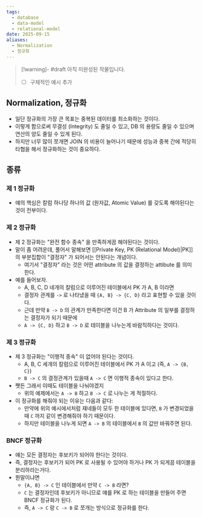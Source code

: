 ```yaml
---
tags:
  - database
  - data-model
  - relational-model
date: 2025-09-15
aliases:
  - Normalization
  - 정규화
---
```

> [!warning]- #draft 아직 미완성된 작물입니다.
> - [ ] 구체적인 예시 추가

## Normalization, 정규화

- 일단 정규화의 가장 큰 목표는 중복된 데이터를 최소화하는 것이다.
- 이렇게 함으로써 무결성 (Integrity) 도 줄일 수 있고, DB 의 용량도 줄일 수 있으며 연산의 양도 줄일 수 있게 된다.
- 하지만 너무 많이 쪼개면 JOIN 의 비용이 늘어나기 때문에 성능과 중복 간에 적당히 타협을 해서 정규화하는 것이 중요하다.

## 종류

### 제 1 정규화

- 얘의 핵심은 칼럼 하나당 하나의 값 (원자값, Atomic Value) 를 갖도록 해야된다는 것이 전부이다.

### 제 2 정규화

- 제 2 정규화는 "완전 함수 종속" 을 만족하게끔 해야된다는 것이다.
- 말이 좀 어려운데, 풀어서 말해보면 [[Private Key, PK (Relational Model)|PK]] 의 부분집합이 "결정자" 가 되어서는 안된다는 개념이다.
	- 여기서 "결정자" 라는 것은 어떤 attribute 의 값을 결정하는 attibute 를 의미한다.
- 예를 들어보자.
	- A, B, C, D 네개의 칼럼으로 이루어진 테이블에서 PK 가 A, B 이라면
	- 결정자 관계를 `->` 로 나타냈을 때 `{A, B} -> {C, D}` 라고 표현할 수 있을 것이다.
	- 근데 만약 `B -> D` 의 관계가 만족한다면 이건 B 가 Attribute 의 일부를 결정하는 결정자가 되기 때문에
	- `A -> {C, D}` 하고 `B -> D` 로 테이블을 나누는게 바람직하다는 것이다.

### 제 3 정규화

- 제 3 정규화는 "이행적 종속" 이 없어야 된다는 것이다.
	- A, B, C 세개의 칼럼으로 이루어진 테이블에서 PK 가 A 이고 (즉, `A -> {B, C}`)
	- `B -> C` 의 결정관계가 있을때 `A -> C` 면 이행적 종속이 있다고 한다.
- 쨋든 그래서 이때도 테이블을 나눠야겠지
	- 위의 예제에서는 `A -> B` 하고 `B -> C` 로 나누는 게 적절하다.
- 이 정규화를 해줘야 되는 이유는 다음과 같다:
	- 만약에 위의 예시에서처럼 쟤네들이 모두 한 테이블에 있다면, `B` 가 변경되었을 때 `C` 까지 같이 변경해줘야 하기 때문이다.
	- 하지만 테이블을 나누게 되면 `A -> B` 의 테이블에서 `B` 의 값만 바꿔주면 된다.

### BNCF 정규화

- 얘는 모든 결정자는 후보키가 되어야 한다는 것이다.
- 즉, 결정자는 후보키가 되어 PK 로 사용될 수 있어야 하거나 PK 가 되게끔 테이블을 분리하라는거다.
- 뭔말이냐면
	- `{A, B} -> C` 인 테이블에서 만약 `C -> B` 라면?
	- `C` 는 결정자인데 후보키가 아니므로 얘를 PK 로 하는 테이블을 만들어 주면 BNCF 정규화가 된다.
	- 즉, `A -> C` 랑 `C -> B` 로 쪼개는 방식으로 정규화를 한다.